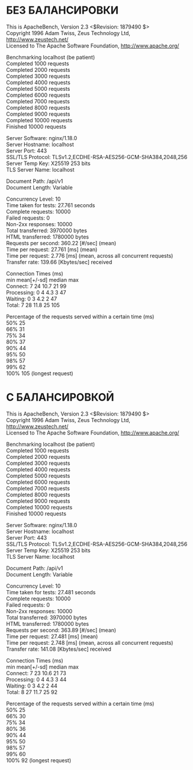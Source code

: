 # БЕЗ БАЛАНСИРОВКИ

This is ApacheBench, Version 2.3 <$Revision: 1879490 $>  
Copyright 1996 Adam Twiss, Zeus Technology Ltd, http://www.zeustech.net/  
Licensed to The Apache Software Foundation, http://www.apache.org/  

Benchmarking localhost (be patient)  
Completed 1000 requests  
Completed 2000 requests  
Completed 3000 requests  
Completed 4000 requests  
Completed 5000 requests  
Completed 6000 requests  
Completed 7000 requests  
Completed 8000 requests  
Completed 9000 requests  
Completed 10000 requests  
Finished 10000 requests  


Server Software:        nginx/1.18.0  
Server Hostname:        localhost  
Server Port:            443  
SSL/TLS Protocol:       TLSv1.2,ECDHE-RSA-AES256-GCM-SHA384,2048,256  
Server Temp Key:        X25519 253 bits  
TLS Server Name:        localhost  

Document Path:          /api/v1  
Document Length:        Variable  

Concurrency Level:      10  
Time taken for tests:   27.761 seconds  
Complete requests:      10000  
Failed requests:        0  
Non-2xx responses:      10000  
Total transferred:      3970000 bytes  
HTML transferred:       1780000 bytes  
Requests per second:    360.22 [#/sec] (mean)  
Time per request:       27.761 [ms] (mean)  
Time per request:       2.776 [ms] (mean, across all concurrent requests)  
Transfer rate:          139.66 [Kbytes/sec] received  

Connection Times (ms)  
              min  mean[+/-sd] median   max  
Connect:        7   24  10.7     21      99  
Processing:     0    4   4.3      3      47  
Waiting:        0    3   4.2      2      47  
Total:          7   28  11.8     25     105  

Percentage of the requests served within a certain time (ms)  
  50%     25  
  66%     31  
  75%     34   
  80%     37  
  90%     44  
  95%     50  
  98%     57  
  99%     62  
 100%    105 (longest request)  


# С БАЛАНСИРОВКОЙ
This is ApacheBench, Version 2.3 <$Revision: 1879490 $>  
Copyright 1996 Adam Twiss, Zeus Technology Ltd, http://www.zeustech.net/  
Licensed to The Apache Software Foundation, http://www.apache.org/  

Benchmarking localhost (be patient)  
Completed 1000 requests  
Completed 2000 requests  
Completed 3000 requests  
Completed 4000 requests  
Completed 5000 requests  
Completed 6000 requests  
Completed 7000 requests  
Completed 8000 requests  
Completed 9000 requests  
Completed 10000 requests  
Finished 10000 requests  


Server Software:        nginx/1.18.0  
Server Hostname:        localhost  
Server Port:            443  
SSL/TLS Protocol:       TLSv1.2,ECDHE-RSA-AES256-GCM-SHA384,2048,256  
Server Temp Key:        X25519 253 bits  
TLS Server Name:        localhost  

Document Path:          /api/v1  
Document Length:        Variable  

Concurrency Level:      10  
Time taken for tests:   27.481 seconds  
Complete requests:      10000  
Failed requests:        0  
Non-2xx responses:      10000  
Total transferred:      3970000 bytes  
HTML transferred:       1780000 bytes  
Requests per second:    363.89 [#/sec] (mean)  
Time per request:       27.481 [ms] (mean)  
Time per request:       2.748 [ms] (mean, across all concurrent requests)  
Transfer rate:          141.08 [Kbytes/sec] received  

Connection Times (ms)  
              min  mean[+/-sd] median   max  
Connect:        7   23  10.6     21      73  
Processing:     0    4   4.3      3      44  
Waiting:        0    3   4.2      2      44  
Total:          8   27  11.7     25      92  

Percentage of the requests served within a certain time (ms)  
  50%     25  
  66%     30  
  75%     34  
  80%     36  
  90%     44  
  95%     50  
  98%     57  
  99%     60  
 100%     92 (longest request)  
